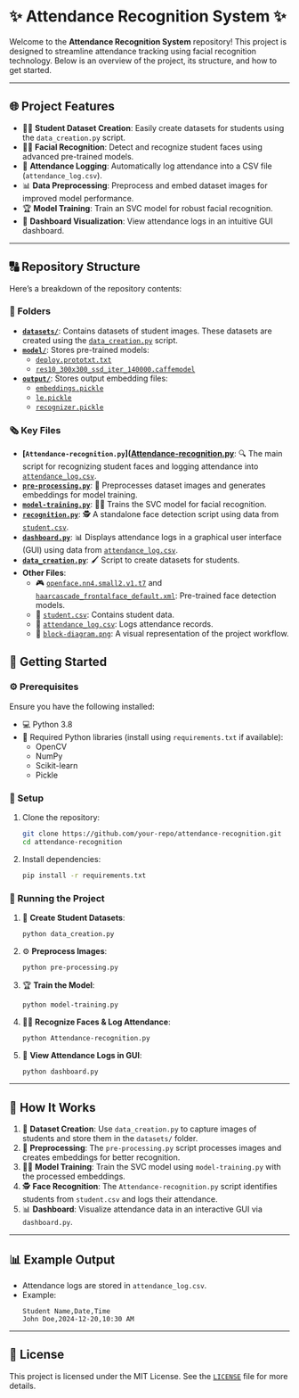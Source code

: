 # ✨ Attendance Recognition System ✨

Welcome to the **Attendance Recognition System** repository! This project is designed to streamline attendance tracking using facial recognition technology. Below is an overview of the project, its structure, and how to get started.

---

## 🌐 Project Features

- 👨‍🎓 **Student Dataset Creation**: Easily create datasets for students using the `data_creation.py` script.
- 🕵️‍♂️ **Facial Recognition**: Detect and recognize student faces using advanced pre-trained models.
- 📃 **Attendance Logging**: Automatically log attendance into a CSV file (`attendance_log.csv`).
- 📊 **Data Preprocessing**: Preprocess and embed dataset images for improved model performance.
- 🏆 **Model Training**: Train an SVC model for robust facial recognition.
- 🔄 **Dashboard Visualization**: View attendance logs in an intuitive GUI dashboard.

---

## 🔠 Repository Structure

Here’s a breakdown of the repository contents:

### 📂 Folders
- **[`datasets/`](datasets/)**: Contains datasets of student images. These datasets are created using the [`data_creation.py`](data_creation.py) script.
- **[`model/`](model/)**: Stores pre-trained models:
  - [`deploy.prototxt.txt`](model/deploy.prototxt.txt)
  - [`res10_300x300_ssd_iter_140000.caffemodel`](model/res10_300x300_ssd_iter_140000.caffemodel)
- **[`output/`](output/)**: Stores output embedding files:
  - [`embeddings.pickle`](output/embeddings.pickle)
  - [`le.pickle`](output/le.pickle)
  - [`recognizer.pickle`](output/recognizer.pickle)

### 🗞️ Key Files

- **[`Attendance-recognition.py`]([Attendance-recognition.py](https://github.com/nasim-raj-laskar/FaceRec-Attendance/blob/main/Attendence-rcognition.py)**: 🔍 The main script for recognizing student faces and logging attendance into [`attendance_log.csv`](attendance_log.csv).
- **[`pre-processing.py`](https://github.com/nasim-raj-laskar/FaceRec-Attendance/blob/main/pre-proccessing.py)**: 🔄 Preprocesses dataset images and generates embeddings for model training.
- **[`model-training.py`](model-training.py)**: 🏋️‍♂️ Trains the SVC model for facial recognition.
- **[`recognition.py`](recognition.py)**: 🕵️ A standalone face detection script using data from [`student.csv`](student.csv).
- **[`dashboard.py`](dashboard.py)**: 📊 Displays attendance logs in a graphical user interface (GUI) using data from [`attendance_log.csv`](attendance_log.csv).
- **[`data_creation.py`](data_creation.py)**: 🖌 Script to create datasets for students.
- **Other Files**:
  - 🎮 [`openface.nn4.small2.v1.t7`](openface.nn4.small2.v1.t7) and [`haarcascade_frontalface_default.xml`](haarcascade_frontalface_default.xml): Pre-trained face detection models.
  - 📄 [`student.csv`](student.csv): Contains student data.
  - 📃 [`attendance_log.csv`](attendance_log.csv): Logs attendance records.
  - 🎨 [`block-diagram.png`](block-diagram.png): A visual representation of the project workflow.


## 🚀 Getting Started

### ⚙️ Prerequisites

Ensure you have the following installed:

- 💻 Python 3.8
- 📖 Required Python libraries (install using `requirements.txt` if available):
  - OpenCV
  - NumPy
  - Scikit-learn
  - Pickle

### 🔧 Setup

1. Clone the repository:
   ```bash
   git clone https://github.com/your-repo/attendance-recognition.git
   cd attendance-recognition
   ```
2. Install dependencies:
   ```bash
   pip install -r requirements.txt
   ```

### 🚪 Running the Project

1. 📸 **Create Student Datasets**:
   ```bash
   python data_creation.py
   ```
2. ⚙️ **Preprocess Images**:
   ```bash
   python pre-processing.py
   ```
3. 🏆 **Train the Model**:
   ```bash
   python model-training.py
   ```
4. 🕵️‍♂️ **Recognize Faces & Log Attendance**:
   ```bash
   python Attendance-recognition.py
   ```
5. 🔧 **View Attendance Logs in GUI**:
   ```bash
   python dashboard.py
   ```

---

## 🔧 How It Works

1. 📸 **Dataset Creation**: Use `data_creation.py` to capture images of students and store them in the `datasets/` folder.
2. 🔄 **Preprocessing**: The `pre-processing.py` script processes images and creates embeddings for better recognition.
3. 🏋️‍♂️ **Model Training**: Train the SVC model using `model-training.py` with the processed embeddings.
4. 🕵️ **Face Recognition**: The `Attendance-recognition.py` script identifies students from `student.csv` and logs their attendance.
5. 📊 **Dashboard**: Visualize attendance data in an interactive GUI via `dashboard.py`.

---



## 📊 Example Output

- Attendance logs are stored in `attendance_log.csv`.
- Example:
  ```csv
  Student Name,Date,Time
  John Doe,2024-12-20,10:30 AM
  ```

---

## 🔧 License

This project is licensed under the MIT License. See the [`LICENSE`](https://github.com/nasim-raj-laskar/FaceRec-Attendance/blob/main/LICENSE) file for more details.



